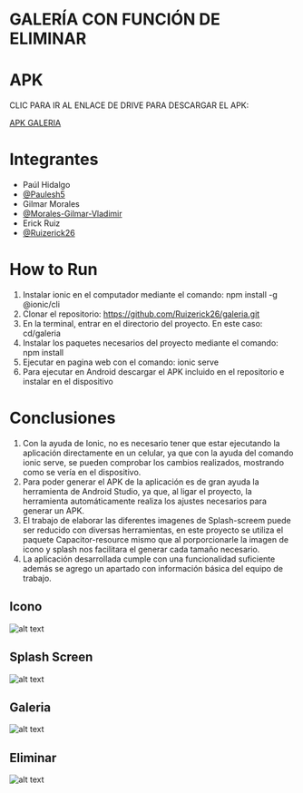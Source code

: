# GALERÍA CON FUNCIÓN DE ELIMINAR

# APK

CLIC PARA IR AL ENLACE DE DRIVE PARA DESCARGAR EL APK:

[APK GALERIA](https://drive.google.com/file/d/1Bd0G-OwNo2nqyWCf-7PUP_3_ZJw71_JN/view?usp=sharing)

# Integrantes

- Paúl Hidalgo
- [@Paulesh5](https://www.github.com/Paulesh5)
- Gilmar Morales
- [@Morales-Gilmar-Vladimir](https://www.github.com/Morales-Gilmar-Vladimir)
- Erick Ruiz
- [@Ruizerick26](https://www.github.com/Ruizerick26)

# How to Run

1. Instalar ionic en el computador mediante el comando: npm install -g @ionic/cli
2. Clonar el repositorio: https://github.com/Ruizerick26/galeria.git
3. En la terminal, entrar en el directorio del proyecto. En este caso: cd/galeria
4. Instalar los paquetes necesarios del proyecto mediante el comando: npm install
5. Ejecutar en pagina web con el comando: ionic serve
6. Para ejecutar en Android descargar el APK incluido en el repositorio e instalar en el dispositivo

# Conclusiones

1. Con la ayuda de Ionic, no es necesario tener que estar ejecutando la aplicación directamente en un celular, ya que con la ayuda del comando ionic serve, se pueden comprobar los cambios realizados, mostrando como se vería en el dispositivo.
2. Para poder generar el APK de la aplicación es de gran ayuda la herramienta de Android Studio, ya que, al ligar el proyecto, la herramienta automáticamente realiza los ajustes necesarios para generar un APK.
3. El trabajo de elaborar las diferentes imagenes de Splash-screem puede ser reducido con diversas herramientas, en este proyecto se utiliza el paquete Capacitor-resource mismo que al porporcionarle la imagen de icono y splash nos facilitara el generar cada tamaño necesario.
4. La aplicación desarrollada cumple con una funcionalidad suficiente además se agrego un apartado con información básica del equipo de trabajo.

## Icono

![alt text](image.png)

## Splash Screen

![alt text](image-1.png)

## Galeria

![alt text](image-2.png)

## Eliminar

![alt text](image-3.png)
